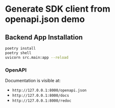 # Generate SDK client from openapi.json demo

## Backend App Installation

```sh
poetry install
poetry shell
uvicorn src.main:app --reload
```

### OpenAPI

Documentation is visible at:

- `http://127.0.0.1:8000/openapi.json`
- `http://127.0.0.1:8000/docs`
- `http://127.0.0.1:8000/redoc`
